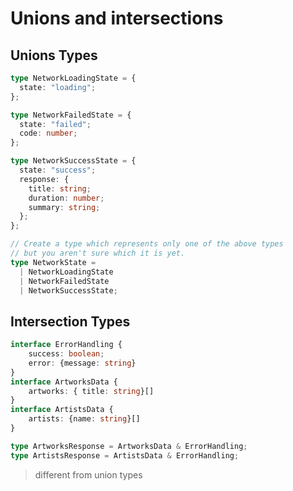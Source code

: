 # Unions and intersections

## Unions Types

```typescript
type NetworkLoadingState = {
  state: "loading";
};

type NetworkFailedState = {
  state: "failed";
  code: number;
};

type NetworkSuccessState = {
  state: "success";
  response: {
    title: string;
    duration: number;
    summary: string;
  };
};

// Create a type which represents only one of the above types
// but you aren't sure which it is yet.
type NetworkState =
  | NetworkLoadingState
  | NetworkFailedState
  | NetworkSuccessState;
```

## Intersection Types

```typescript
interface ErrorHandling {
    success: boolean;
    error: {message: string}
}
interface ArtworksData {
    artworks: { title: string}[]
}
interface ArtistsData {
    artists: {name: string}[]
}

type ArtworksResponse = ArtworksData & ErrorHandling;
type ArtistsResponse = ArtistsData & ErrorHandling;
```

> different from union types
